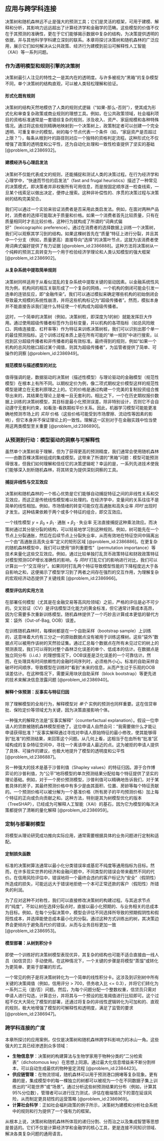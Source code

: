 ## 应用与跨学科连接

决策树和随机森林远不止是强大的预测工具；它们是灵活的框架，可用于建模、解释和分析，其影响力远远超出了计算经济学和金融学的范畴。这些模型的价值不仅在于其预测的准确性，更在于它们能够揭示数据中复杂的结构，为决策提供透明的依据，并与其他科学学科建立深刻的联系。本章将探讨决策树和随机森林的广泛应用，展示它们如何解决从公共政策、经济行为建模到前沿可解释性人工智能（XAI）等一系列问题。

### 作为透明模型和规则引擎的决策树

决策树最引人注见的特性之一是其内在的透明度。与许多被视为“黑箱”的复杂模型不同，单个决策树的结构直观，可以被人类轻松理解和验证。

#### 形式化既有规则

决策树的结构天然地模仿了人类的规则式逻辑（“如果-那么-否则”），使其成为形式化和审查复杂政策或商业规则的理想工具。例如，在公共政策领域，社会福利项目的资格标准通常是一套错综复杂的规则，涉及收入、资产、家庭规模和各种特殊情况。通过将这些规则精确地映射到一个决策树上，政策制定者可以创建一个完全透明、可重复审计的模型。树的每个节点代表一个条件（如，“家庭资产是否超过上限？”），每条从根到叶的路径则对应一个独特的资格判定流程。这种形式化不仅增强了政策的透明度和公平性，还为自动化处理和一致性检查提供了坚实的基础 [@problem_id:2386932]。

#### 建模经济与心理启发法

决策树不仅能代表成文的规则，还能捕捉和测试人类的决策过程。在行为经济学和心理学中，“快速而节俭的启发法”（fast and frugal heuristics）描述了一种常见的决策模式，即决策者并非权衡所有可用信息，而是按固定顺序逐一检查线索，一旦某个线索足以做出决定，便停止搜索。这种非补偿性的、序贯的决策过程与决策树的结构完美契合。

我们可以通过一个实验来验证消费者是否采用此类启发法。例如，在面对两种产品时，消费者的选择可能取决于质量和价格。如果一个消费者首先比较质量，只有在质量相同时才去比较价格，这种行为就构成了所谓的“词典式偏好”（lexicographic preference）。通过在消费者的选择数据上训练一个决策树，我们可以观察其学习到的结构。如果这棵树首先在“质量”特征上进行分裂，并且其中一个分支（例如，质量更高）直接导向“选择”的决策叶节点，这就为该消费者使用词典式偏好提供了有力证据 [@problem_id:2386888]。这种方法将决策树从一个纯粹的预测工具转变为一个用于检验经济学理论和人类认知模型的强大框架 [@problem_id:2386902]。

#### 从复杂系统中提取简单规则

决策树同样适用于从看似混乱的复杂系统中提取关键的驱动因素。以金融系统性风险为例，机构间的相互关联形成了一个复杂的网络，一个机构的倒闭可能会引发一连串的连锁反应，即“金融传染”。我们可以通过模拟来确定哪些机构的初始倒闭会导致最大规模的系统性崩溃，并将这些机构标记为“超级传播者”。然而，模拟本身并不能直接告诉我们是什么特征使一个机构成为超级传播者。

这时，一个简单的决策树（例如，决策树桩，即深度为1的树）就能发挥巨大作用。通过使用超级传播者标签作为目标变量，并以机构的各项指标（如总风险敞口、网络连接度、杠杆率等）作为特征来训练决策树桩，我们可以识别出那个单一的最佳预测指标。这个训练过程本质上是在所有可能的“单一规则”中进行搜索，以找到区分超级传播者和非传播者的最有效标准。最终得到的规则，例如“如果一个机构的总风险敞口超过某个阈值，则其为超级传播者”，为监管者提供了简单、可操作的洞察 [@problem_id:2386949]。

#### 规范模型与描述模型的对比

值得强调的是，数据驱动的决策树（描述性模型）与理论驱动的金融模型（规范性模型）在根本上有所不同。以期权定价为例，像二项式期权定价模型这样的规范性模型是建立在无套利原理之上的。它的价格是通过构建一个完美的复制投资组合推导出来的，其结果在理论上是唯一且无套利的。相比之下，一个在历史期权报价数据上训练的决策树模型，其目标是最小化预测误差。除非特别设计，否则它不会自动遵守无套利约束，如看涨-看跌期权平价关系。因此，机器学习模型可能能更准确地预测市场上的 *实际* 价格（这些价格可能受到市场摩擦、流动性等因素的影响），但它本身并不保证理论上的一致性。理解这一区别对于在金融实践中恰当使用这两类模型至关重要 [@problem_id:2386890]。

### 从预测到行动：模型驱动的洞察与可解释性

虽然单个决策树易于理解，但为了获得更高的预测精度，我们通常会使用随机森林——由数百棵决策树组成的集成模型。这带来了所谓的“黑箱”问题：模型可能预测得很准，但我们如何理解和信任它的决策逻辑呢？幸运的是，一系列先进技术使我们能够深入剖析随机森林，将其转变为提供深刻洞察的工具。

#### 捕捉非线性与交互效应

决策树和随机森林的一个核心优势是它们能够自动捕捉特征之间的非线性关系和交互效应，而这正是传统线性模型难以处理的。在经济学中，变量间的关系往往不是简单的线性相加。例如，市场情绪的转变可能仅在高通胀和高失业率 *同时* 出现时才发生。这种结果依赖于两个或多个特征的组合，即交互效应。

一个线性模型 $y = \beta_0 + \beta_1 \cdot \text{通胀} + \beta_2 \cdot \text{失业率}$ 无法直接捕捉这种乘法效应。而决策树通过其分层分裂的结构，可以轻易地学习到这种规则。例如，树可能先在一个节点上分裂通胀，然后在后续节点上分裂失业率，从而有效地在特征空间中隔离出一个由“高通胀且高失业率”定义的矩形区域 [@problem_id:2386886]。在更复杂的随机森林模型中，我们可以使用“排列重要性”（permutation importance）等技术来量化这些交互效应。例如，通过比较单独打乱货币政策特征和财政政策特征对模型预测GDP增长准确性的影响，与 *同时* 打乱它们的影响进行对比，我们可以计算出一个“交互得分”。如果同时打乱两个特征导致模型性能的下降程度远大于各自影响之和，这便揭示了模型学习到了两者之间存在强烈的交互作用，为理解复杂的宏观经济动态提供了关键线索 [@problem_id:2386966]。

#### 模型评估的实用方法

在部署任何模型（尤其是在金融交易等高风险领域）之前，严格的评估是必不可少的。交叉验证（CV）是评估模型泛化能力的黄金标准，但它通常计算成本高昂，因为它需要多次重新训练模型。随机森林提供了一个巧妙且计算成本更低的替代方案：袋外（Out-of-Bag, OOB）误差。

在训练随机森林时，每棵树都是在一个自助采样（bootstrap sample）上训练的，这意味着大约有三分之一的原始数据点没有被用于训练这棵树。这些“袋外”数据点可以被用作该树的天然验证集。通过汇总每个数据点在所有未见过它的树上的预测表现，我们可以得到对整个森林泛化误差的单个、低成本的估计。在数据点是独立同分布（i.i.d.）的理想情况下，OOB误差是泛化误差的一个可靠估计。然而，在处理具有时间依赖性的金融时间序列时，必须格外小心。标准的自助采样会破坏时间顺序，导致模型在训练时“看到”未来的信息，从而产生过于乐观的OOB误差估计。在这种情况下，需要采用块状自助采样（block bootstrap）等更先进的技术来解决信息泄露问题 [@problem_id:2386940]。

#### 解释个体预测：反事实与特征归因

除了理解模型的全局行为，解释模型对 *单个* 实例的预测也同样重要。这在信贷审批、保险定价等领域尤为关键，因为决策直接影响个体。

一种强大的解释方法是“反事实解释”（counterfactual explanation）。假设一位申请人的贷款被随机森林模型拒绝了。这位申请人自然会问：“我需要做什么才能让申请获得批准？”反事实解释通过寻找对申请人原始特征的最小修改，使其能够得到“批准”的预测结果，来回答这个问题。从几何上看，这相当于在由所有“批准”区域构成的复杂特征空间中，寻找一个离该申请人最近的点。这为被拒的申请人提供了具体、可操作的建议，也极大地提升了模型的透明度和公平性 [@problem_id:2386887]。

另一种强大的技术是基于沙普利值（Shapley values）的特征归因。源于合作博弈论的沙普利值，为“公平”地将模型的单次预测结果分配给每个特征提供了坚实的理论基础。例如，对于一个房价预测模型，沙普利值可以精确地告诉我们，对于某套具体的房子，其最终预测价格中有多少是由其面积、位置、房龄等每个特征贡献的。一个预测价格可以被分解为一个基准价格（所有房子的平均预测价格）加上每个特征的正向或负向贡献之和。这种方法，特别是其为树模型优化的版本（TreeSHAP），已经成为可解释人工智能（XAI）的基石，因为它为模型的每次决策都提供了清晰的量化解释 [@problem_id:2386959]。

### 定制与部署树模型

将模型从理论研究成功推向实际应用，通常需要根据具体的业务问题进行定制和适配。

#### 定制损失函数

标准的决策树算法通常以最小化分类错误率或基尼不纯度等通用指标为目标。然而，在许多现实世界的经济和金融问题中，不同类型的错误会带来截然不同的代价。在信用风险评估中，错误地将一个最终会违约的客户标记为“安全”（假阴性）所造成的损失，可能远远大于错误地拒绝一个本可正常还款的客户（假阳性）所错失的利润。

为了应对这种不对称性，我们可以直接修改决策树的构建过程。与其追求节点的“纯度”，不如让树在选择分裂点时，直接以最小化预期的、与业务相关的总成本为目标。例如，在每个分裂决策中，模型会评估不同选择所导致的预期假阴性和假阳性成本，并选择能使总成本最小化的分裂。通过这种方式训练出的树，其决策边界会更倾向于避免高代价的错误，从而与业务目标更加一致 [@problem_id:2386953]。

#### 模型部署：从树到积分卡

即使一个训练好的决策树模型表现优异，其复杂的结构也可能不适合直接由一线人员（如信贷员）手动使用。在这种情况下，一个关键的步骤是将模型“蒸馏”或转化为更简单、更易于部署的形式。

一个常见的例子是将决策树转化为一个简单的线性积分卡。这涉及到识别树中所有关键的决策阈值（例如，信用评分 > 700，债务收入比 <= 0.3），并将它们转化为一系列二元（是/否）问题。然后，为每个问题分配一个整数权重，信贷员只需对申请人进行勾选，计算总分，并将其与一个预设的批准阈值进行比较即可。这个过程不仅大大简化了模型的部署，还通过将复杂的非线性逻辑转化为可加和的、直观的规则，极大地增强了模型的可解释性和透明度，满足了监管的要求 [@problem_id:2386947]。

### 跨学科连接的广度

本章所探讨的应用案例，仅仅是决策树和随机森林跨学科影响力的冰山一角。这些强大的工具已经渗透到众多领域：

*   **生物信息学**：决策树的构建算法与生物学家用于物种分类的“二分检索表”（dichotomous key）在思想上同源。通过最大化信息增益来不断分割样本，可以自动生成最优的物种鉴定流程 [@problem_id:2384423]。
*   **供应链管理**：在物流领域，随机森林可以用于预测港口拥堵等复杂现象。更有趣的是，集成模型中的每一棵独立的树都可以被视为一个在不同数据子集上训练出的“可能世界”或“场景”。通过分析这些树预测结果的分布（例如，计算其95%分位数），管理者可以进行压力测试，评估在极端情况下的潜在延误风险，从而制定更具韧性的运营策略 [@problem_id:2386969]。
*   **计算社会科学**：正如社会福利政策的例子所示，决策树为建模和分析社会系统中的规则和行为提供了一个强有力的框架。

从根本上说，决策树和随机森林所体现的递归分割、分而治之以及集成智慧等思想是普适的。它们不仅是计算经济学和金融学的核心工具，更是连接不同知识领域、解决各类复杂问题的通用语言。